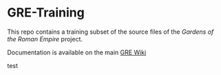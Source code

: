 # GRE-Training

This repo contains a training subset of the source files of the *Gardens of the Roman Empire* project.

Documentation is available on the main [GRE Wiki](https://github.com/roman-gardens/gre/wiki)

test
